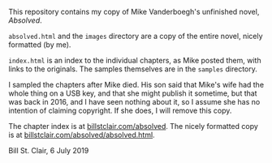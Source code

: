 This repository contains my copy of Mike Vanderboegh's unfinished novel, _Absolved_.

`absolved.html` and the `images` directory are a copy of the entire novel, nicely formatted (by me).

`index.html` is an index to the individual chapters, as Mike posted them, with links to the originals. The samples themselves are in the `samples` directory.

I sampled the chapters after Mike died. His son said that Mike's wife had the whole thing on a USB key, and that she might publish it sometime, but that was back in 2016, and I have seen nothing about it, so I assume she has no intention of claiming copyright. If she does, I will remove this copy.

The chapter index is at [billstclair.com/absolved](https://billstclair.com/absolved/). The nicely formatted copy is at [billstclair.com/absolved/absolved.html](https://billstclair.com/absolved/absolved.html).

Bill St. Clair, 6 July 2019
